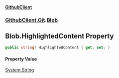 #### [GithubClient](index 'index')
### [GithubClient.Git](GithubClient.Git 'GithubClient.Git').[Blob](GithubClient.Git.Blob 'GithubClient.Git.Blob')

## Blob.HighlightedContent Property

```csharp
public string? HighlightedContent { get; set; }
```

#### Property Value
[System.String](https://docs.microsoft.com/en-us/dotnet/api/System.String 'System.String')